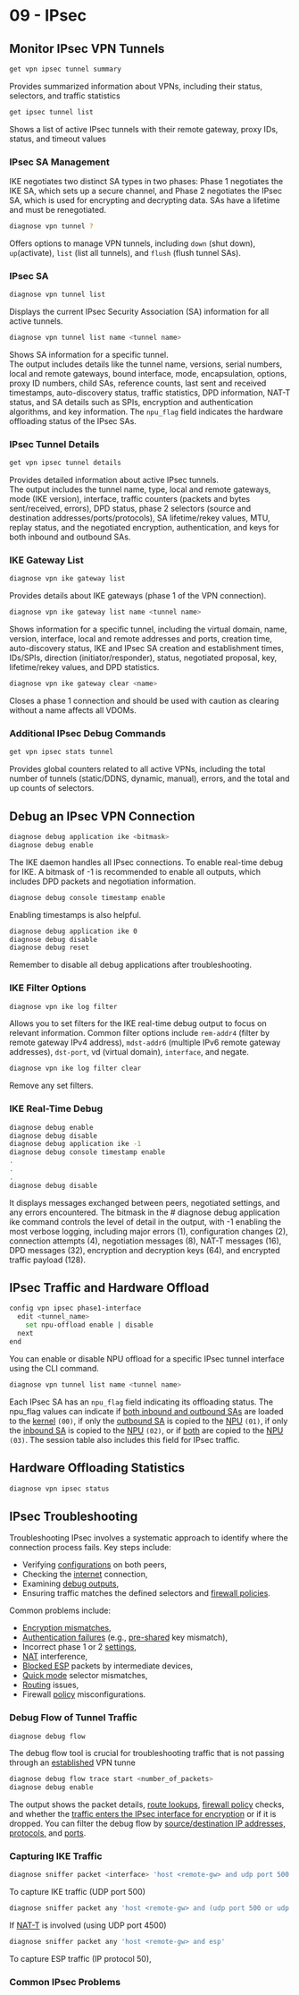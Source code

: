 # 09 - IPsec
## Monitor IPsec VPN Tunnels
```bash
get vpn ipsec tunnel summary
```
Provides summarized information about VPNs, including their status, selectors, and traffic statistics
```bash
get ipsec tunnel list
```
Shows a list of active IPsec tunnels with their remote gateway, proxy IDs, status, and timeout values
### IPsec SA Management
IKE negotiates two distinct SA types in two phases: Phase 1 negotiates the IKE SA, which sets up a secure channel, and Phase 2 negotiates the IPsec SA, which is used for encrypting and decrypting data. SAs have a lifetime and must be renegotiated.
```bash
diagnose vpn tunnel ?
```
Offers options to manage VPN tunnels, including ```down``` (shut down), ```up```(activate), ```list``` (list all tunnels), and ```flush``` (flush tunnel SAs).
### IPsec SA
```bash
diagnose vpn tunnel list
```
Displays the current IPsec Security Association (SA) information for all active tunnels.
```bash
diagnose vpn tunnel list name <tunnel name>
```
Shows SA information for a specific tunnel.<br />
The output includes details like the tunnel name, versions, serial numbers, local and remote gateways, bound interface, mode, encapsulation, options, proxy ID numbers, child SAs, reference counts, last sent and received timestamps, auto-discovery status, traffic statistics, DPD information, NAT-T status, and SA details such as SPIs, encryption and authentication algorithms, and key information. The ```npu_flag``` field indicates the hardware offloading status of the IPsec SAs.
### IPsec Tunnel Details
```bash
get vpn ipsec tunnel details
```
Provides detailed information about active IPsec tunnels. <br />The output includes the tunnel name, type, local and remote gateways, mode (IKE version), interface, traffic counters (packets and bytes sent/received, errors), DPD status, phase 2 selectors (source and destination addresses/ports/protocols), SA lifetime/rekey values, MTU, replay status, and the negotiated encryption, authentication, and keys for both inbound and outbound SAs.
### IKE Gateway List
```bash
diagnose vpn ike gateway list
```
Provides details about IKE gateways (phase 1 of the VPN connection). 
```bash
diagnose vpn ike gateway list name <tunnel name> 
```
Shows information for a specific tunnel, including the virtual domain, name, version, interface, local and remote addresses and ports, creation time, auto-discovery status, IKE and IPsec SA creation and establishment times, IDs/SPIs, direction (initiator/responder), status, negotiated proposal, key, lifetime/rekey values, and DPD statistics. 
```bash
diagnose vpn ike gateway clear <name>
``` 
Closes a phase 1 connection and should be used with caution as clearing without a name affects all VDOMs.
### Additional IPsec Debug Commands
```bash
get vpn ipsec stats tunnel
```
Provides global counters related to all active VPNs, including the total number of tunnels (static/DDNS, dynamic, manual), errors, and the total and up counts of selectors.
## Debug an IPsec VPN Connection
```bash
diagnose debug application ike <bitmask> 
diagnose debug enable
```
The IKE daemon handles all IPsec connections. To enable real-time debug for IKE.
A bitmask of -1 is recommended to enable all outputs, which includes DPD packets and negotiation information. 
```bash
diagnose debug console timestamp enable
```
Enabling timestamps is also helpful. 
```bash
diagnose debug application ike 0
diagnose debug disable
diagnose debug reset
```
Remember to disable all debug applications after troubleshooting.
### IKE Filter Options
```bash
diagnose vpn ike log filter
```
Allows you to set filters for the IKE real-time debug output to focus on relevant information. Common filter options include ```rem-addr4``` (filter by remote gateway IPv4 address), ```mdst-addr6``` (multiple IPv6 remote gateway addresses), ```dst-port```, vd (virtual domain), ```interface```, and negate. 
```bash
diagnose vpn ike log filter clear
```
Remove any set filters.
### IKE Real-Time Debug
```bash
diagnose debug enable
diagnose debug disable
diagnose debug application ike -1
diagnose debug console timestamp enable
.
.
.
diagnose debug disable
```
It displays messages exchanged between peers, negotiated settings, and any errors encountered. The bitmask in the # diagnose debug application ike <bitmask> command controls the level of detail in the output, with -1 enabling the most verbose logging, including major errors (1), configuration changes (2), connection attempts (4), negotiation messages (8), NAT-T messages (16), DPD messages (32), encryption and decryption keys (64), and encrypted traffic payload (128).
## IPsec Traffic and Hardware Offload
```bash
config vpn ipsec phase1-interface
  edit <tunnel_name>
    set npu-offload enable | disable
  next
end
```
You can enable or disable NPU offload for a specific IPsec tunnel interface using the CLI command.
```bash
diagnose vpn tunnel list name <tunnel name>
```
Each IPsec SA has an `npu_flag` field indicating its offloading status. The npu_flag values can indicate if <ins>both inbound and outbound SAs</ins> are loaded to the <ins>kernel</ins> `(00)`, if only the <ins>outbound SA</ins> is copied to the <ins>NPU</ins> `(01)`, if only the <ins>inbound SA</ins> is copied to the <ins>NPU</ins> `(02)`, or if <ins>both</ins> are copied to the <ins>NPU</ins> `(03)`. The session table also includes this field for IPsec traffic.
## Hardware Offloading Statistics
```bash
diagnose vpn ipsec status
```
## IPsec Troubleshooting
Troubleshooting IPsec involves a systematic approach to identify where the connection process fails. Key steps include: 
 + Verifying <ins>configurations</ins> on both peers, 
 + Checking the <ins>internet</ins> connection, 
 + Examining <ins>debug outputs</ins>,
 + Ensuring traffic matches the defined selectors and <ins>firewall policies</ins>.<br /> 

Common problems include:
 + <ins>Encryption mismatches</ins>, 
 + <ins>Authentication failures</ins> (e.g., <ins>pre-shared</ins> key mismatch), 
 + Incorrect phase 1 or 2 <ins>settings</ins>, 
 + <ins>NAT</ins> interference, 
 + <ins>Blocked ESP</ins> packets by intermediate devices, 
 + <ins>Quick mode</ins> selector mismatches, 
 + <ins>Routing</ins> issues, 
 + Firewall <ins>policy</ins> misconfigurations.

### Debug Flow of Tunnel Traffic
```bash
diagnose debug flow
```
The debug flow tool is crucial for troubleshooting traffic that is not passing through an <ins>established</ins> VPN tunne
```bash
diagnose debug flow trace start <number_of_packets>
diagnose debug enable
```
The output shows the packet details, <ins>route lookups</ins>, <ins>firewall policy</ins> checks, and whether the <ins>traffic enters the IPsec interface for encryption</ins> or if it is dropped. You can filter the debug flow by <ins>source/destination IP addresses, protocols,</ins> and <ins>ports</ins>.
### Capturing IKE Traffic
```bash
diagnose sniffer packet <interface> 'host <remote-gw> and udp port 500'
```
To capture IKE traffic (UDP port 500)
```bash
diagnose sniffer packet any 'host <remote-gw> and (udp port 500 or udp port 4500)'
```
If <ins>NAT-T</ins> is involved (using UDP port 4500)
```bash
diagnose sniffer packet any 'host <remote-gw> and esp'
```
To capture ESP traffic (IP protocol 50),
### Common IPsec Problems
